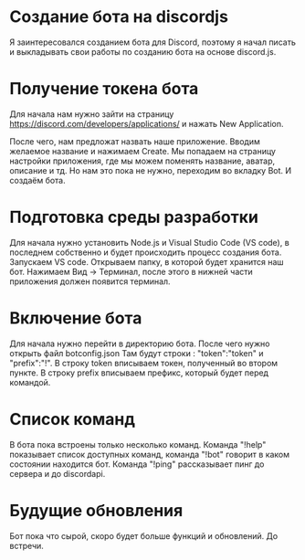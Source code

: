# Создание бота на discordjs
Я заинтересовался созданием бота для Discord, поэтому я начал писать и выкладывать свои работы по созданию бота на основе discord.js.
# Получение токена бота

Для начала нам нужно зайти на страницу https://discord.com/developers/applications/ и нажать New Application.

После чего, нам предложат назвать наше приложение. Вводим желаемое название и нажимаем Create. Мы попадаем на страницу настройки приложения, где мы можем поменять название, аватар, описание и тд. Но нам это пока не нужно, переходим во вкладку Bot. И создаём бота.
# Подготовка среды разработки
Для начала нужно установить Node.js и Visual Studio Code (VS code), в последнем собственно и будет происходить процесс создания бота. Запускаем VS code. Открываем папку, в которой будет хранится наш бот. Нажимаем Вид -> Терминал, после этого в нижней части приложения должен появится терминал.
# Включение бота
Для начала нужно перейти в директорию бота. После чего нужно открыть файл botconfig.json
Там будут строки : "token":"token" и "prefix":"!". В строку token вписываем токен, полученный во втором пункте. В строку prefix вписываем префикс, который будет перед командой.
# Список команд
В бота пока встроены только несколько команд. Команда "!help" показывает список доступных команд, команда "!bot" говорит в каком состоянии находится бот. Команда "!ping" рассказывает пинг до сервера и до discordapi.
# Будущие обновления
Бот пока что сырой, скоро будет больше функций и обновлений. До встречи.
